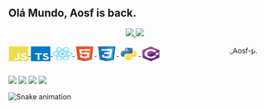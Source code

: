## Olá Mundo, Aosf is back.
<div align="center">
  <a href="https://github.com/Aosfy">
  <img height="180em" src="https://github-readme-stats.vercel.app/api?username=Aosfy&show_icons=true&theme=dracula&include_all_commits=true&count_private=true"/>
  <img height="180em" src="https://github-readme-stats.vercel.app/api/top-langs/?username=Aosfy&layout=compact&langs_count=7&theme=dracula"/>
</div>
<div style="display: inline_block"><br>
  <img align="center" alt="Aosf-Js" height="30" width="40" src="https://raw.githubusercontent.com/devicons/devicon/master/icons/javascript/javascript-plain.svg">
  <img align="center" alt="Aosf-Ts" height="30" width="40" src="https://raw.githubusercontent.com/devicons/devicon/master/icons/typescript/typescript-plain.svg">
  <img align="center" alt="Aosf-React" height="30" width="40" src="https://raw.githubusercontent.com/devicons/devicon/master/icons/react/react-original.svg">
  <img align="center" alt="Aosf-HTML" height="30" width="40" src="https://raw.githubusercontent.com/devicons/devicon/master/icons/html5/html5-original.svg">
  <img align="center" alt="Aosf-CSS" height="30" width="40" src="https://raw.githubusercontent.com/devicons/devicon/master/icons/css3/css3-original.svg">
  <img align="center" alt="Aosf-Python" height="30" width="40" src="https://raw.githubusercontent.com/devicons/devicon/master/icons/python/python-original.svg">
  <img align="center" alt="Aosf-Csharp" height="30" width="40" src="https://raw.githubusercontent.com/devicons/devicon/master/icons/csharp/csharp-original.svg">
  <img align="right" alt="Aosf-pic" height="150" style="border-radius:50px;" src="https://cdn.discordapp.com/attachments/744910113248116758/925477974885675018/Aosfimagem.jpg">
</div>
  
  ##
 
<div> 
  <a href="https://www.youtube.com/watch?v=bQzpfJHFdrM&t=66s" target="_blank"><img src="https://img.shields.io/badge/YouTube-FF0000?style=for-the-badge&logo=youtube&logoColor=white" target="_blank"></a>
  <a href="https://instagram.com/delthapy7" target="_blank"><img src="https://img.shields.io/badge/-Instagram-%23E4405F?style=for-the-badge&logo=instagram&logoColor=white" target="_blank"></a>
 	<a href="https://ayo.so/delthapy" target="_blank"><img src="https://img.shields.io/badge/Flask-000000?style=for-the-badge&logo=flask&logoColor=white" target="_blank"></a>
 <a href="https://discord.gg/fX77Z4mUAv" target="_blank"><img src="https://img.shields.io/badge/Discord-7289DA?style=for-the-badge&logo=discord&logoColor=white" target="_blank"></a> 
 
  
 
  ![Snake animation](https://github.com/Aosfy/blob/output/github-contribution-grid-snake.svg)
 
</div>
